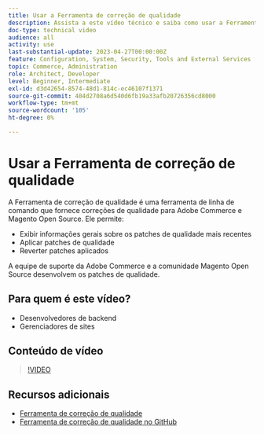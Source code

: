```yaml
---
title: Usar a Ferramenta de correção de qualidade
description: Assista a este vídeo técnico e saiba como usar a Ferramenta de correção de qualidade para Adobe Commerce e Magento Open Source.
doc-type: technical video
audience: all
activity: use
last-substantial-update: 2023-04-27T00:00:00Z
feature: Configuration, System, Security, Tools and External Services
topic: Commerce, Administration
role: Architect, Developer
level: Beginner, Intermediate
exl-id: d3d42654-8574-48d1-814c-ec46107f1371
source-git-commit: 404d2708a6d540d6fb19a33afb20726356cd8000
workflow-type: tm+mt
source-wordcount: '105'
ht-degree: 0%

---
```


# Usar a Ferramenta de correção de qualidade

A Ferramenta de correção de qualidade é uma ferramenta de linha de comando que fornece correções de qualidade para Adobe Commerce e Magento Open Source. Ele permite:

- Exibir informações gerais sobre os patches de qualidade mais recentes
- Aplicar patches de qualidade
- Reverter patches aplicados

A equipe de suporte da Adobe Commerce e a comunidade Magento Open Source desenvolvem os patches de qualidade.

## Para quem é este vídeo?

- Desenvolvedores de backend
- Gerenciadores de sites

## Conteúdo de vídeo

>[!VIDEO](https://video.tv.adobe.com/v/3412499?quality=12&learn=on&captions=por_br)

## Recursos adicionais

- [Ferramenta de correção de qualidade](https://experienceleague.adobe.com/tools/commerce-quality-patches/index.html?lang=pt-BR)
- [Ferramenta de correção de qualidade no GitHub](https://github.com/magento/quality-patches)
